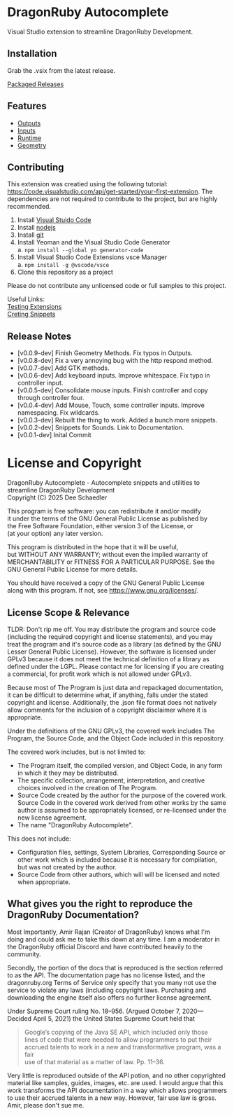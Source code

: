 # DragonRuby Autocomplete

Visual Studio extension to streamline DragonRuby Development.


## Installation  

Grab the .vsix from the latest release.

[Packaged Releases](https://github.com/DSchaedler/dragonrubyautocomplete/releases)

## Features  

* [Outputs](https://docs.dragonruby.org/#/api/outputs)
* [Inputs](https://docs.dragonruby.org/#/api/inputs)
* [Runtime](https://docs.dragonruby.org/#/api/runtime)  
* [Geometry](https://docs.dragonruby.org/#/api/geometry)  

## Contributing

This extension was creatied using the following tutorial: https://code.visualstudio.com/api/get-started/your-first-extension. The dependencies are not required to contribute to the project, but are highly recommended.

1. Install [Visual Stuido Code](https://code.visualstudio.com/)  
2. Install [nodejs](https://nodejs.org/)
3. Install [git](https://git-scm.com/)
4. Install Yeoman and the Visual Studio Code Generator  
   a. `npm install --global yo generator-code`  
5. Install Visual Studio Code Extensions vsce Manager  
   a. `npm install -g @vscode/vsce`  
7. Clone this repository as a project  

Please do not contribute any unlicensed code or full samples to this project.

Useful Links:  
[Testing Extensions](https://code.visualstudio.com/api/working-with-extensions/testing-extension)  
[Creting Snippets](https://code.visualstudio.com/docs/editor/userdefinedsnippets#_creating-your-own-snippets)  

## Release Notes  

* [v0.0.9-dev] Finish Geometry Methods. Fix typos in Outputs.
* [v0.0.8-dev] Fix a very annoying bug with the http respond method.
* [v0.0.7-dev] Add GTK methods.
* [v0.0.6-dev] Add keyboard inputs. Improve whitespace. Fix typo in controller input.
* [v0.0.5-dev] Consolidate mouse inputs. Finish controller and copy through controller four.
* [v0.0.4-dev] Add Mouse, Touch, some controller inputs. Improve namespacing. Fix wildcards.
* [v0.0.3-dev] Rebuilt the thing to work. Added a bunch more snippets.
* [v0.0.2-dev] Snippets for Sounds. Link to Documentation.
* [v0.0.1-dev] Inital Commit  

# License and Copyright  

DragonRuby Autocomplete - Autocomplete snippets and utilities to streamline DragonRuby Development  
Copyright (C) 2025 Dee Schaedler  
  
This program is free software: you can redistribute it and/or modify  
it under the terms of the GNU General Public License as published by  
the Free Software Foundation, either version 3 of the License, or  
(at your option) any later version.  

This program is distributed in the hope that it will be useful,  
but WITHOUT ANY WARRANTY; without even the implied warranty of  
MERCHANTABILITY or FITNESS FOR A PARTICULAR PURPOSE.  See the  
GNU General Public License for more details.  

You should have received a copy of the GNU General Public License  
along with this program.  If not, see <https://www.gnu.org/licenses/>.  

## License Scope & Relevance  

TLDR: Don't rip me off. You may distribute the program and source code (including the required copyright and license statements), and you may treat the program and it's source code as a library (as defined by the GNU Lesser General Public License). However, the software is licensed under GPLv3 because it does not meet the technical definition of a library as defined under the LGPL. Please contact me for licensing if you are creating a commercial, for profit work which is not allowed under GPLv3.

Because most of The Program is just data and repackaged documentation, it can be difficult to determine what, if anything, falls under the stated copyright and license. Additionally, the .json file format does not natively allow comments for the inclusion of a copyright disclaimer where it is appropriate.  

Under the definitions of the GNU GPLv3, the covered work includes The Program, the Source Code, and the Object Code included in this repository.  

The covered work includes, but is not limited to:
 * The Program itself, the compiled version, and Object Code, in any form in which it they may be distributed.  
 * The specific collection, arrangement, interpretation, and creative choices involved in the creation of The Program.  
 * Source Code created by the author for the purpose of the covered work. Source Code in the covered work derived from other works by the same author is assumed to be appropriately licensed, or re-licensed under the new license agreement.  
 * The name "DragonRuby Autocomplete".  

This does not include:
 * Configuration files, settings, System Libraries, Corresponding Source or other work which is included because it is necessary for compilation, but was not created by the author.  
 * Source Code from other authors, which will will be licensed and noted when appropriate.  

## What gives you the right to reproduce the DragonRuby Documentation?

Most Importantly, Amir Rajan (Creator of DragonRuby) knows what I'm doing and could ask me to take this down at any time. I am a moderator in the DragonRuby official Discord and have contributed heavily to the community.

Secondly, the portion of the docs that is reproduced is the section referred to as the API. The documentation page has no license listed, and the dragonruby.org Terms of Service only specify that you many not use the service to violate any laws (including copyright laws. Purchasing and downloading the engine itself also offers no further license agreement.

Under Supreme Court ruling No. 18–956. (Argued October 7, 2020—Decided April 5, 2021) the United States Supreme Court held that
> Google’s copying of the Java SE API, which included only those  
> lines of code that were needed to allow programmers to put their
> accrued talents to work in a new and transformative program, was a fair  
> use of that material as a matter of law. Pp. 11–36.

Very little is reproduced outside of the API potion, and no other copyrighted material like samples, guides, images, etc. are used. I would argue that this work transforms the API documentation in a way which allows programmers to use their accrued talents in a new way. However, fair use law is gross. Amir, please don't sue me.
